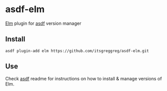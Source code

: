 # asdf-elm


[Elm](http://elm-lang.org) plugin for [asdf](https://github.com/asdf-vm/asdf) version manager

## Install

```shell
asdf plugin-add elm https://github.com/itsgreggreg/asdf-elm.git
```

## Use

Check [asdf](https://github.com/asdf-vm/asdf) readme for instructions on how to install & manage versions of Elm.

